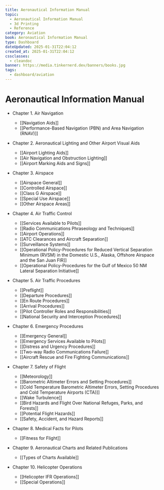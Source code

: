 ```yaml
---
title: Aeronautical Information Manual
topic:
  - Aeronautical Information Manual
  - 3d Printing
  - Reference
category: Aviation
book: Aeronautical Information Manual
type: Dashboard
dateUpdated: 2025-01-31T22:04:12
created_at: 2025-01-31T22:04:12
cssclasses:
  - cleandoc
banner: https://media.tinkernerd.dev/banners/books.jpg
tags:
  - dashboard/aviation
---
```

# Aeronautical Information Manual

- Chapter 1. Air Navigation
	- [[Navigation Aids]]
	- [[Performance-Based Navigation (PBN) and Area Navigation (RNAV)]]

- Chapter 2. Aeronautical Lighting and Other Airport Visual Aids
	- [[Airport Lighting Aids]]
	- [[Air Navigation and Obstruction Lighting]]
	- [[Airport Marking Aids and Signs]]

- Chapter 3. Airspace
	- [[Airspace General]]
	- [[Controlled Airspace]]
	- [[Class G Airspace]]
	- [[Special Use Airspace]]
	- [[Other Airspace Areas]]

- Chapter 4. Air Traffic Control
	- [[Services Available to Pilots]]
	- [[Radio Communications Phraseology and Techniques]]
	- [[Airport Operations]]
	- [[ATC Clearances and Aircraft Separation]]
	- [[Surveillance Systems]]
	- [[Operational Policy-Procedures for Reduced Vertical Separation Minimum (RVSM) in the Domestic U.S., Alaska, Offshore Airspace and the San Juan FIR]]
	- [[Operational Policy-Procedures for the Gulf of Mexico 50 NM Lateral Separation Initiative]]
	
- Chapter 5. Air Traffic Procedures
	- [[Preflight]]
	- [[Departure Procedures]]
	- [[En Route Procedures]]
	- [[Arrival Procedures]]
	- [[Pilot Controller Roles and Responsibilities]]
	- [[National Security and Interception Procedures]]
	
- Chapter 6. Emergency Procedures
	- [[Emergency General]]
	- [[Emergency Services Available to Pilots]]
	- [[Distress and Urgency Procedures]]
	- [[Two-way Radio Communications Failure]]
	- [[Aircraft Rescue and Fire Fighting Communications]]

- Chapter 7. Safety of Flight
	- [[Meteorology]]
	- [[Barometric Altimeter Errors and Setting Procedures]]
	- [[Cold Temperature Barometric Altimeter Errors, Setting Procedures and Cold Temperature Airports (CTA)]]
	- [[Wake Turbulence]]
	- [[Bird Hazards and Flight Over National Refuges, Parks, and Forests]]
	- [[Potential Flight Hazards]]
	- [[Safety, Accident, and Hazard Reports]]

- Chapter 8. Medical Facts for Pilots
	- [[Fitness for Flight]]

- Chapter 9. Aeronautical Charts and Related Publications
	- [[Types of Charts Available]]

- Chapter 10. Helicopter Operations
	- [[Helicopter IFR Operations]]
	- [[Special Operations]]